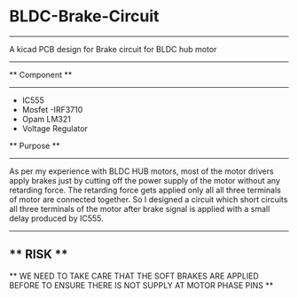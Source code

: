 # BLDC-Brake-Circuit

--------

A kicad PCB design for Brake circuit for BLDC hub motor

-----------

** Component **

------------

* IC555
* Mosfet -IRF3710
* Opam LM321
* Voltage Regulator

** Purpose **

-------

As per my experience with BLDC HUB motors, most of the motor drivers apply brakes just by cutting off the power supply of the motor without any retarding force. The retarding force gets applied only all all three terminals of motor are connected together. So I designed a circuit which short circuits all three terminals of the motor after brake signal is applied with a small delay produced by IC555.

-------

** RISK **
-----
** WE NEED TO TAKE CARE THAT THE SOFT BRAKES ARE APPLIED BEFORE TO ENSURE THERE IS NOT SUPPLY AT MOTOR PHASE PINS **
